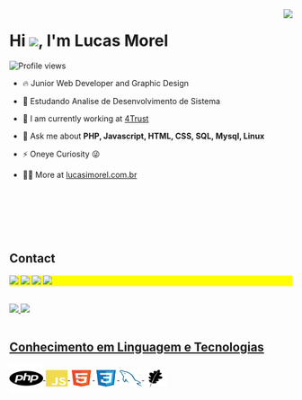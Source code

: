 <img align="right" height="600em" src="https://raw.githubusercontent.com/gist/lucasimorel/13d3e5edc99a807d446f5d80ec61dd1e/raw/14dd83ff65600c04890cb616247b713d97f58861/githubcard.svg"/>
<h1 align="left">Hi <img src="https://raw.githubusercontent.com/kaueMarques/kaueMarques/master/hi.gif" height="30px">, I'm Lucas Morel</h1>
<p align="left"> <img src="https://komarev.com/ghpvc/?username=lucasimorel&color=blue" alt="Profile views" /> </p>

- 🔥 Junior Web Developer and Graphic Design
  
- 🌱 Estudando Analise de Desenvolvimento de Sistema
  
- 🔭 I am currently working at [4Trust](https://www.4trust.com.br/)
  
- 💬 Ask me about **PHP, Javascript, HTML, CSS, SQL, Mysql, Linux**
  
- ⚡ Oneye Curiosity 😜
  
- 👨‍💻 More at [lucasimorel.com.br](https://lucasimorel.com.br)

<br><br><br><br><br>

## Contact

<p align="left" style="background:yellow">
  <a href="https://www.instagram.com/lucasmorel1/" target="_blank"><img src="https://img.shields.io/badge/-Instagram-%23E4405F?style=for-the-badge&logo=instagram&logoColor=white" target="_blank"></a>
 <a href="#" target="_blank"><img src="https://img.shields.io/badge/Discord-7289DA?style=for-the-badge&logo=discord&logoColor=white" target="_blank"></a> 
  <a href = "mailto:lucas.morel@outlook.com.br"><img src="https://img.shields.io/badge/-Outlook-%23333?style=for-the-badge&logo=microsoft&logoColor=white" target="_blank"></a>
  <a href="https://www.linkedin.com/in/lucas-morel-bb39771b0/" target="_blank"><img src="https://img.shields.io/badge/-LinkedIn-%230077B5?style=for-the-badge&logo=linkedin&logoColor=white" target="_blank"></a> 
<!--<a href="https://codepen.io/maykbrito" target="_blank">
  <img align="center" src="https://img.shields.io/badge/-maykbrito-05122A?style=flat&logo=codepen" alt="codepen"/>
</a>
<a href="https://twitter.com/maykbrito" target="_blank">
  <img align="center" src="https://img.shields.io/badge/-maykbrito-05122A?style=flat&logo=twitter" alt="twitter"/>  
</a>
<a href="https://linkedin.com/in/lucas-morel-bb39771b0/" target="_blank">
  <img align="center" src="https://img.shields.io/badge/-lucasmorel-05122A?style=flat&logo=linkedin" alt="linkedin"/>
</a>
<a href="https://instagram.com/lucasmorel1" target="_blank">
 <img align="center" src="https://img.shields.io/badge/-lucasmorel-05122A?style=flat&logo=instagram" alt="instagram"/>
</a>
<a href="https://youtube.com/maykbrito" target="_blank">
 <img align="center" src="https://img.shields.io/badge/-maykbrito-05122A?style=flat&logo=youtube" alt="youtube"/>
</a>-->
</p>
<br>
<div>
  <a href="https://github.com/LucasIMorel">
  <img height="180em" src="https://github-readme-stats.vercel.app/api?username=lucasimorel&show_icons=true&theme=merko&include_all_commits=true&count_private=true"/>
  <img height="180em" src="https://github-readme-stats.vercel.app/api/top-langs/?username=lucasimorel&layout=compact&langs_count=7&theme=merko"/>
</div>
<div style="display: inline_block"><br>
  <h2>Conhecimento em Linguagem e Tecnologias</h2>
  <img align="center" alt="Lucas-php" height="50" width="60" src="https://raw.githubusercontent.com/devicons/devicon/master/icons/php/php-plain.svg">
  <img align="center" alt="Lucas-Js" height="30" width="40" src="https://raw.githubusercontent.com/devicons/devicon/master/icons/javascript/javascript-plain.svg">
  <img align="center" alt="Lucas-HTML" height="30" width="40" src="https://raw.githubusercontent.com/devicons/devicon/master/icons/html5/html5-original.svg">
  <img align="center" alt="Lucas-CSS" height="30" width="40" src="https://raw.githubusercontent.com/devicons/devicon/master/icons/css3/css3-original.svg">
  <img align="center" alt="Lucas-CSS" height="30" width="40" src="https://raw.githubusercontent.com/devicons/devicon/master/icons/mysql/mysql-original.svg">
  <img align="center" alt="Lucas-CSS" height="30" width="40" src="https://github.com/simple-icons/simple-icons/blob/develop/icons/apache.svg">
</div>
  
  ##
 <!--<div> 
  <a href="https://www.instagram.com/lucasmorel1/" target="_blank"><img src="https://img.shields.io/badge/-Instagram-%23E4405F?style=for-the-badge&logo=instagram&logoColor=white" target="_blank"></a>
 <a href="#" target="_blank"><img src="https://img.shields.io/badge/Discord-7289DA?style=for-the-badge&logo=discord&logoColor=white" target="_blank"></a> 
  <a href = "mailto:lucas.morel@outlook.com.br"><img src="https://img.shields.io/badge/-Outlook-%23333?style=for-the-badge&logo=microsoft&logoColor=white" target="_blank"></a>
  <a href="https://www.linkedin.com/in/lucas-morel-bb39771b0/" target="_blank"><img src="https://img.shields.io/badge/-LinkedIn-%230077B5?style=for-the-badge&logo=linkedin&logoColor=white" target="_blank"></a> 
 
  ![Snake animation](https://github.com/lucasimorel/)
</div>-->
